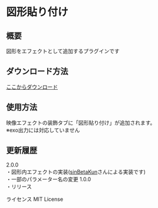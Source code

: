 # 図形貼り付け
## 概要
図形をエフェクトとして追加するプラグインです

## ダウンロード方法
[ここからダウンロード](https://github.com/HAIsanGames813/AddShapeEffect/releases)

## 使用方法
映像エフェクトの装飾タブに「図形貼り付け」が追加されます。  
※exo出力には対応していません

## 更新履歴
2.0.0  
・図形内エフェクトの実装([sinBetaKun](https://github.com/sinBetaKun)さんによる実装です)  
・一部のパラメーター名の変更
1.0.0  
・リリース

ライセンス
MIT License
